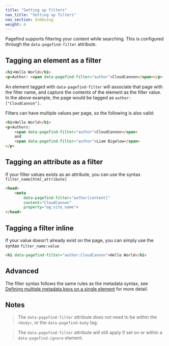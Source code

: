 ```yaml
---
title: "Setting up filters"
nav_title: "Setting up filters"
nav_section: Indexing
weight: 4
---
```


Pagefind supports filtering your content while searching. This is configured through the `data-pagefind-filter` attribute.

## Tagging an element as a filter

```html
<h1>Hello World</h1>
<p>Author: <span data-pagefind-filter="author">CloudCannon</span></p>
```

An element tagged with `data-pagefind-filter` will associate that page with the filter name, and capture the contents of the element as the filter value. In the above example, the page would be tagged as `author: ["CloudCannon"]`.

Filters can have multiple values per page, so the following is also valid:

```html
<h1>Hello World</h1>
<p>Authors:
    <span data-pagefind-filter="author">CloudCannon</span>
    and
    <span data-pagefind-filter="author">Liam Bigelow</span>
</p>
```

## Tagging an attribute as a filter

If your filter values exists as an attribute, you can use the syntax `filter_name[html_attribute]`

```html
<head>
    <meta 
        data-pagefind-filter="author[content]"
        content="CloudCannon"
        property="og:site_name">
</head>
```

## Tagging a filter inline

If your value doesn't already exist on the page, you can simply use the syntax `filter_name:value`

```html
<h1 data-pagefind-filter="author:CloudCannon">Hello World</h1>
```

## Advanced

The filter syntax follows the same rules as the metadata syntax, see [Defining multiple metadata keys on a single element](/docs/metadata/#defining-multiple-metadata-keys-on-a-single-element) for more detail.

## Notes

> The `data-pagefind-filter` attribute does not need to be within the `<body>`, or the `data-pagefind-body` tag. 

> The `data-pagefind-filter` attribute will still apply if set on or within a `data-pagefind-ignore` element.